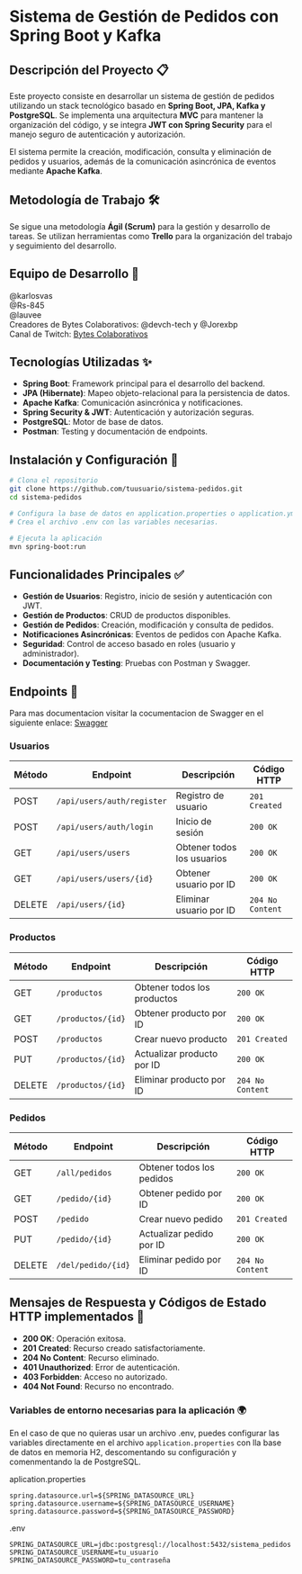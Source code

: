 # Sistema de Gestión de Pedidos con Spring Boot y Kafka

## Descripción del Proyecto 📋

Este proyecto consiste en desarrollar un sistema de gestión de pedidos utilizando un stack tecnológico basado en **Spring Boot, JPA, Kafka y PostgreSQL**. Se implementa una arquitectura **MVC** para mantener la organización del código, y se integra **JWT con Spring Security** para el manejo seguro de autenticación y autorización.

El sistema permite la creación, modificación, consulta y eliminación de pedidos y usuarios, además de la comunicación asincrónica de eventos mediante **Apache Kafka**.

## Metodología de Trabajo 🛠️

Se sigue una metodología **Ágil (Scrum)** para la gestión y desarrollo de tareas. Se utilizan herramientas como **Trello** para la organización del trabajo y seguimiento del desarrollo.

## Equipo de Desarrollo 👥

@karlosvas  
@Rs-845  
@lauvee  
Creadores de Bytes Colaborativos: @devch-tech y @Jorexbp  
Canal de Twitch: [Bytes Colaborativos](https://www.twitch.tv/api/bytescolaborativos)

## Tecnologías Utilizadas ✨

- **Spring Boot**: Framework principal para el desarrollo del backend.
- **JPA (Hibernate)**: Mapeo objeto-relacional para la persistencia de datos.
- **Apache Kafka**: Comunicación asincrónica y notificaciones.
- **Spring Security & JWT**: Autenticación y autorización seguras.
- **PostgreSQL**: Motor de base de datos.
- **Postman**: Testing y documentación de endpoints.

## Instalación y Configuración 🚀

```bash
# Clona el repositorio
git clone https://github.com/tuusuario/sistema-pedidos.git
cd sistema-pedidos

# Configura la base de datos en application.properties o application.yml.
# Crea el archivo .env con las variables necesarias.

# Ejecuta la aplicación
mvn spring-boot:run
```

## Funcionalidades Principales ✅

- **Gestión de Usuarios**: Registro, inicio de sesión y autenticación con JWT.
- **Gestión de Productos**: CRUD de productos disponibles.
- **Gestión de Pedidos**: Creación, modificación y consulta de pedidos.
- **Notificaciones Asincrónicas**: Eventos de pedidos con Apache Kafka.
- **Seguridad**: Control de acceso basado en roles (usuario y administrador).
- **Documentación y Testing**: Pruebas con Postman y Swagger.

## Endpoints 🔗

Para mas documentacion visitar la cocumentacion de Swagger en el siguiente enlace: [Swagger](http://localhost:8080/swagger-ui/index.html#/)

### Usuarios

| Método | Endpoint                   | Descripción                | Código HTTP      |
| ------ | -------------------------- | -------------------------- | ---------------- |
| POST   | `/api/users/auth/register` | Registro de usuario        | `201 Created`    |
| POST   | `/api/users/auth/login`    | Inicio de sesión           | `200 OK`         |
| GET    | `/api/users/users`         | Obtener todos los usuarios | `200 OK`         |
| GET    | `/api/users/users/{id}`    | Obtener usuario por ID     | `200 OK`         |
| DELETE | `/api/users/{id}`          | Eliminar usuario por ID    | `204 No Content` |

### Productos

| Método | Endpoint          | Descripción                 | Código HTTP      |
| ------ | ----------------- | --------------------------- | ---------------- |
| GET    | `/productos`      | Obtener todos los productos | `200 OK`         |
| GET    | `/productos/{id}` | Obtener producto por ID     | `200 OK`         |
| POST   | `/productos`      | Crear nuevo producto        | `201 Created`    |
| PUT    | `/productos/{id}` | Actualizar producto por ID  | `200 OK`         |
| DELETE | `/productos/{id}` | Eliminar producto por ID    | `204 No Content` |

### Pedidos

| Método | Endpoint           | Descripción               | Código HTTP      |
| ------ | ------------------ | ------------------------- | ---------------- |
| GET    | `/all/pedidos`     | Obtener todos los pedidos | `200 OK`         |
| GET    | `/pedido/{id}`     | Obtener pedido por ID     | `200 OK`         |
| POST   | `/pedido`          | Crear nuevo pedido        | `201 Created`    |
| PUT    | `/pedido/{id}`     | Actualizar pedido por ID  | `200 OK`         |
| DELETE | `/del/pedido/{id}` | Eliminar pedido por ID    | `204 No Content` |

## Mensajes de Respuesta y Códigos de Estado HTTP implementados 🎯

- **200 OK**: Operación exitosa.
- **201 Created**: Recurso creado satisfactoriamente.
- **204 No Content**: Recurso eliminado.
- **401 Unauthorized**: Error de autenticación.
- **403 Forbidden**: Acceso no autorizado.
- **404 Not Found**: Recurso no encontrado.

### Variables de entorno necesarias para la aplicación 🌍

En el caso de que no quieras usar un archivo .env, puedes configurar las variables directamente en el archivo `application.properties` con lla base de datos en memoria H2, descomentando su configuración y comenmentando la de PostgreSQL.

aplication.properties

```properties
spring.datasource.url=${SPRING_DATASOURCE_URL}
spring.datasource.username=${SPRING_DATASOURCE_USERNAME}
spring.datasource.password=${SPRING_DATASOURCE_PASSWORD}
```

.env

```env
SPRING_DATASOURCE_URL=jdbc:postgresql://localhost:5432/sistema_pedidos
SPRING_DATASOURCE_USERNAME=tu_usuario
SPRING_DATASOURCE_PASSWORD=tu_contraseña
```
